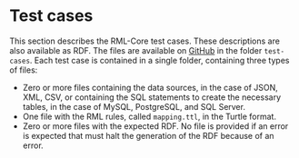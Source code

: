 # Test cases

This section describes the RML-Core test cases. These descriptions are also available as RDF.
The files are available on [GitHub](https://github.com/kg-construct/rml-core/tree/main/test-cases) in the folder `test-cases`.
Each test case is contained in a single folder, containing three types of files:

 - Zero or more files containing the data sources, in the case of JSON, XML, CSV, or containing the SQL statements to create the necessary tables, in the case of MySQL, PostgreSQL, and SQL Server.
 - One file with the RML rules, called `mapping.ttl`, in the Turtle format.
 - Zero or more files with the expected RDF. No file is provided if an error is expected that must halt the generation of the RDF because of an error.

